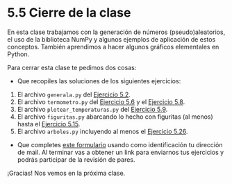 # 5.5 Cierre de la clase

En esta clase trabajamos con la generación de números (pseudo)aleatorios, el uso de la biblioteca NumPy y algunos ejemplos de aplicación de estos conceptos. También aprendimos a hacer algunos gráficos elementales en Python.

Para cerrar esta clase te pedimos dos cosas:
* Que recopiles las soluciones de los siguientes ejercicios:

 1. El archivo `generala.py` del [Ejercicio 5.2](../05_Random_Plt_Dbg/01_Random.md#ejercicio-52-generala-no-necesariamente-servida).
 2. El archivo `termometro.py` del [Ejercicio 5.6](../05_Random_Plt_Dbg/01_Random.md#ejercicio-56-gaussiana) y el [Ejercicio 5.8](../05_Random_Plt_Dbg/02_NumPy_Arrays.md#ejercicio-58-guardar-temperaturas).
 3. El archivo `plotear_temperaturas.py` del [Ejercicio 5.9](../05_Random_Plt_Dbg/02_NumPy_Arrays.md#ejercicio-59-empezando-a-plotear).
 4. El archivo `figuritas.py` abarcando lo hecho con figuritas (al menos) hasta el [Ejercicio 5.15](../05_Random_Plt_Dbg/03_Figuritas.md#ejercicio-515).
 5. El archivo `arboles.py` incluyendo al menos el [Ejercicio 5.26](../05_Random_Plt_Dbg/04_Arboles3_plt.md#ejercicio-526-scatterplot-diametro-vs-alto-de-jacarandas).

* Que completes [este formulario](https://docs.google.com/forms/d/1ix4AziCyTabw0_byKe5Ni7FlucG_hmEZi7r3WxZ05tk) usando como identificación tu dirección de mail.  Al terminar vas a obtener un link para enviarnos tus ejercicios y podrás participar de la revisión de pares.

¡Gracias! Nos vemos en la próxima clase.

